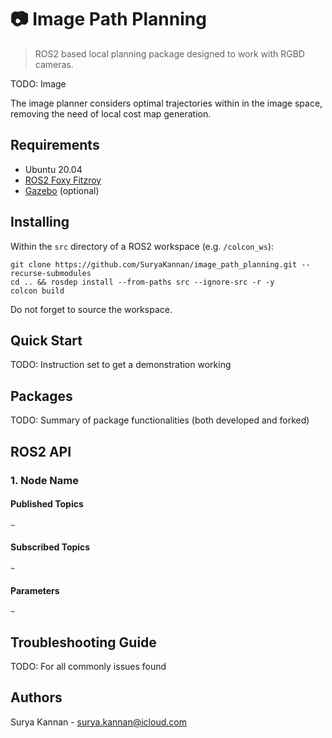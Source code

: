 
# 📷 Image Path Planning
> ROS2 based local planning package designed to work with RGBD cameras. 

TODO: Image 

The image planner considers optimal trajectories within in the image space, removing the need of local cost map generation. 

## Requirements
- Ubuntu 20.04 
- [ROS2 Foxy Fitzroy](https://docs.ros.org/en/foxy/Installation.html)
- [Gazebo](https://classic.gazebosim.org/tutorials?tut=ros_installing&cat=connect_ros) (optional)

## Installing 
Within the `src` directory of a ROS2 workspace (e.g. `/colcon_ws`):
```shell
git clone https://github.com/SuryaKannan/image_path_planning.git --recurse-submodules
cd .. && rosdep install --from-paths src --ignore-src -r -y
colcon build
```
Do not forget to source the workspace.

## Quick Start

TODO: Instruction set to get a demonstration working 

## Packages

TODO: Summary of package functionalities (both developed and forked) 

## ROS2 API 

### 1. Node Name 

#### Published Topics

`~`

#### Subscribed Topics

`~`

#### Parameters

`~`

## Troubleshooting Guide

TODO: For all commonly issues found 

## Authors

Surya Kannan - surya.kannan@icloud.com
